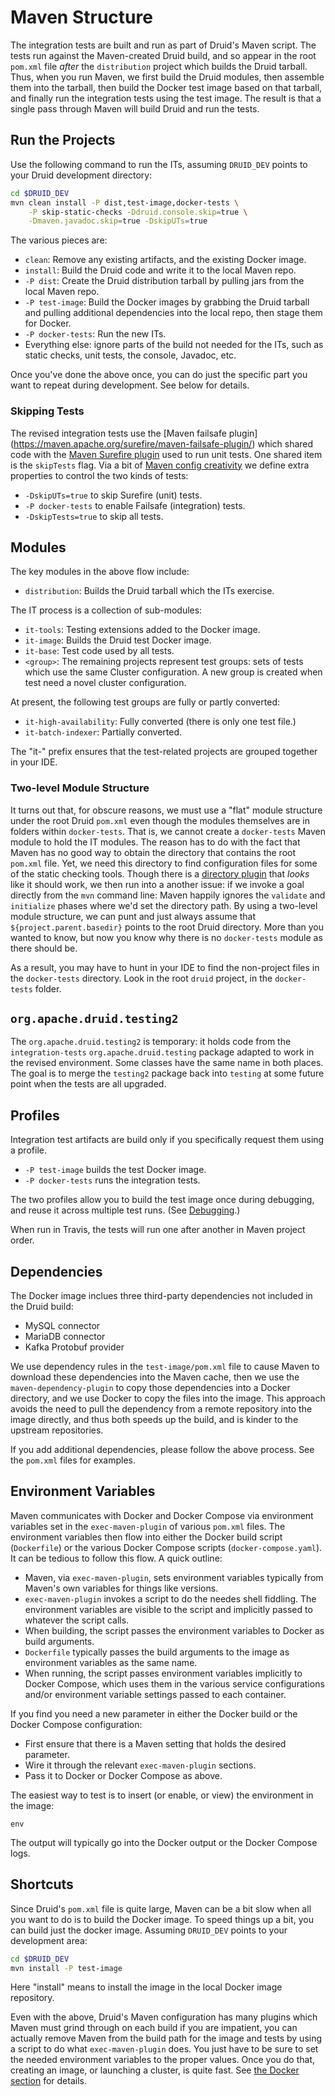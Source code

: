 <!--
  ~ Licensed to the Apache Software Foundation (ASF) under one
  ~ or more contributor license agreements.  See the NOTICE file
  ~ distributed with this work for additional information
  ~ regarding copyright ownership.  The ASF licenses this file
  ~ to you under the Apache License, Version 2.0 (the
  ~ "License"); you may not use this file except in compliance
  ~ with the License.  You may obtain a copy of the License at
  ~
  ~   http://www.apache.org/licenses/LICENSE-2.0
  ~
  ~ Unless required by applicable law or agreed to in writing,
  ~ software distributed under the License is distributed on an
  ~ "AS IS" BASIS, WITHOUT WARRANTIES OR CONDITIONS OF ANY
  ~ KIND, either express or implied.  See the License for the
  ~ specific language governing permissions and limitations
  ~ under the License.
  -->

# Maven Structure

The integration tests are built and run as part of Druid's Maven script.
The tests run against the Maven-created Druid build, and so
appear in the root `pom.xml` file *after* the `distribution`
project which builds the Druid tarball. Thus, when you run Maven, we
first build the Druid modules, then assemble them into the tarball, then
build the Docker test image based on that tarball, and finally run the
integration tests using the test image. The result is that a single pass
through Maven will build Druid and run the tests.

## Run the Projects

Use the following command to run the ITs, assuming `DRUID_DEV` points
to your Druid development directory:


```bash
cd $DRUID_DEV
mvn clean install -P dist,test-image,docker-tests \
    -P skip-static-checks -Ddruid.console.skip=true \
    -Dmaven.javadoc.skip=true -DskipUTs=true
```

The various pieces are:

* `clean`: Remove any existing artifacts, and the existing Docker image.
* `install`: Build the Druid code and write it to the local Maven repo.
* `-P dist`: Create the Druid distribution tarball by pulling jars from
  the local Maven repo.
* `-P test-image`: Build the Docker images by grabbing the Druid tarball
  and pulling additional dependencies into the local repo, then stage them
  for Docker.
* `-P docker-tests`: Run the new ITs.
* Everything else: ignore parts of the build not needed for the ITs, such
  as static checks, unit tests, the console, Javadoc, etc.

Once you've done the above once, you can do just the specific part you want
to repeat during development. See below for details.

### Skipping Tests

The revised integration tests use the [Maven failsafe plugin]
(https://maven.apache.org/surefire/maven-failsafe-plugin/) which shared
code with the [Maven Surefire plugin](
https://maven.apache.org/surefire/maven-surefire-plugin/)
used to run unit tests. One shared item is the `skipTests` flag.
Via a bit of [Maven config creativity](
https://stackoverflow.com/questions/6612344/prevent-unit-tests-but-allow-integration-tests-in-maven)
we define extra properties to control the two kinds of tests:

* `-DskipUTs=true` to skip Surefire (unit) tests.
* `-P docker-tests` to enable Failsafe (integration) tests.
* `-DskipTests=true` to skip all tests.

## Modules

The key modules in the above flow include:

* `distribution`: Builds the Druid tarball which the ITs exercise.

The IT process is a collection of sub-modules:

* `it-tools`: Testing extensions added to the Docker image.
* `it-image`: Builds the Druid test Docker image.
* `it-base`: Test code used by all tests.
* `<group>`: The remaining projects represent test groups: sets of
  tests which use the same Cluster configuration. A new group is created
  when test need a novel cluster configuration.

At present, the following test groups are fully or partly converted:

* `it-high-availability`: Fully converted (there is only one test file.)
* `it-batch-indexer`: Partially converted.

The "it-" prefix ensures that the test-related projects are grouped
together in your IDE.

### Two-level Module Structure

It turns out that, for obscure reasons, we must use a "flat" module
structure under the root Druid `pom.xml` even though the modules
themselves are in folders within `docker-tests`. That is, we cannot
create a `docker-tests` Maven module to hold the IT modules. The
reason has to do with the fact that Maven has no good way to
obtain the directory that contains the root `pom.xml` file. Yet,
we need this directory to find configuration files for some of the
static checking tools. Though there is a [directory plugin](
https://github.com/jdcasey/directory-maven-plugin) that *looks* like
it should work, we then run into a another issue: if we invoke a
goal directly from the `mvn` command line: Maven happily ignores the
`validate` and `initialize` phases where we'd set the directory path.
By using a two-level module structure, we can punt and just always
assume that `${project.parent.basedir}` points to the root Druid
directory. More than you wanted to know, but now you know why there
is no `docker-tests` module as there should be.

As a result, you may have to hunt in your IDE to find the non-project
files in the `docker-tests` directory. Look in the root `druid`
project, in the `docker-tests` folder.

## `org.apache.druid.testing2`

The `org.apache.druid.testing2` is temporary: it holds code from the
`integration-tests` `org.apache.druid.testing` package adapted to work
in the revised environment. Some classes have the same name in both
places. The goal is to merge the `testing2` package back into
`testing` at some future point when the tests are all upgraded.

## Profiles

Integration test artifacts are build only if you specifically request them
using a profile.

* `-P test-image` builds the test Docker image.
* `-P docker-tests` runs the integration tests.

The two profiles allow you to build the test image once during debugging,
and reuse it across multiple test runs. (See [Debugging](debugging.md).)

When run in Travis, the tests will run one after another in Maven project
order.

## Dependencies

The Docker image inclues three third-party dependencies not included in the
Druid build:

* MySQL connector
* MariaDB connector
* Kafka Protobuf provider

We use dependency rules in the `test-image/pom.xml` file to cause Maven to download
these dependencies into the Maven cache, then we use the
`maven-dependency-plugin` to copy those dependencies into a Docker directory,
and we use Docker to copy the files into the image. This approach avoids the need
to pull the dependency from a remote repository into the image directly, and thus
both speeds up the build, and is kinder to the upstream repositories.

If you add additional dependencies, please follow the above process. See the
`pom.xml` files for examples.

## Environment Variables

Maven communicates with Docker and Docker Compose via environment variables
set in the `exec-maven-plugin` of various `pom.xml` files. The environment
variables then flow into either the Docker build script (`Dockerfile`) or the
various Docker Compose scripts (`docker-compose.yaml`). It can be tedious to follow
this flow. A quick outline:

* Maven, via `exec-maven-plugin`, sets environment variables typically from Maven's
  own variables for things like versions.
* `exec-maven-plugin` invokes a script to do the needes shell fiddling. The environment
  variables are visible to the script and implicitly passed to whatever the script
  calls.
* When building, the script passes the environment variables to Docker as build
  arguments.
* `Dockerfile` typically passes the build arguments to the image as environment
  variables as the same name.
* When running, the script passes environment variables implicitly to Docker Compose,
  which uses them in the various service configurations and/or environment variable
  settings passed to each container.

If you find you need a new parameter in either the Docker build or the Docker Compose
configuration:

* First ensure that there is a Maven setting that holds the desired parameter.
* Wire it through the relevant `exec-maven-plugin` sections.
* Pass it to Docker or Docker Compose as above.

The easiest way to test is to insert (or enable, or view) the environment in the
image:

```shell
env
```

The output will typically go into the Docker output or the Docker Compose logs.

## Shortcuts


Since Druid's `pom.xml` file is quite large, Maven can be a bit slow when
all you want to do is to build the Docker image. To speed things up a bit,
you can build just the docker image. Assuming `DRUID_DEV` points to your development
area:

```bash
cd $DRUID_DEV
mvn install -P test-image
```

Here "install" means to install the image in the local Docker image repository.

Even with the above, Druid's Maven configuration has many plugins which Maven
must grind through on each
build if you are impatient, you can actually remove Maven from the build path for
the image and tests by using a script to do what `exec-maven-plugin` does. You just
have to be sure to set the needed environment variables to the proper values.
Once you do that, creating an image, or launching a cluster, is quite fast.
See [the Docker section](docker.md) for details.
